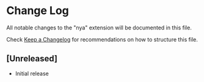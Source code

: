# Change Log

All notable changes to the "nya" extension will be documented in this file.

Check [Keep a Changelog](http://keepachangelog.com/) for recommendations on how to structure this file.

## [Unreleased]

- Initial release
